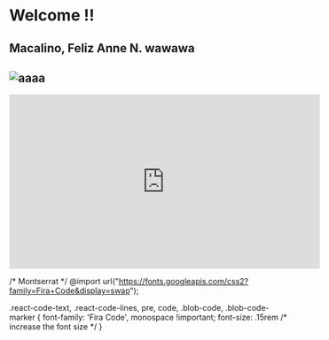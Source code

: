 # Welcome !!
Macalino, Feliz Anne N.
**wawawa**
---
![aaaa](https://artillerymag.com/wp-content/uploads/2014/11/HelloKitty-icon-frag2.png)
---
<iframe width="560" height="315" src="https://www.youtube.com/embed/fa49r2k2Igc?si=6TCyfNfJKHvYjVJ9" title="YouTube video player" frameborder="0" allow="accelerometer; autoplay; clipboard-write; encrypted-media; gyroscope; picture-in-picture; web-share" allowfullscreen></iframe>

/* Montserrat */
@import url("<https://fonts.googleapis.com/css2?family=Fira+Code&display=swap>");

.react-code-text, .react-code-lines, pre, code, .blob-code, .blob-code-marker {
  font-family: 'Fira Code', monospace !important;
  font-size: .15rem  /* increase the font size */
}
